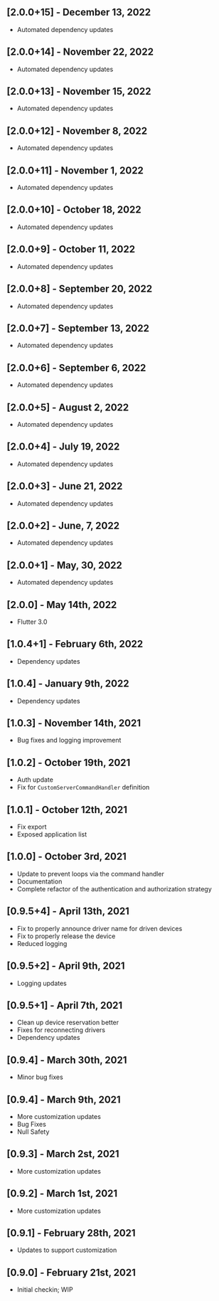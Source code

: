 ## [2.0.0+15] - December 13, 2022

* Automated dependency updates


## [2.0.0+14] - November 22, 2022

* Automated dependency updates


## [2.0.0+13] - November 15, 2022

* Automated dependency updates


## [2.0.0+12] - November 8, 2022

* Automated dependency updates


## [2.0.0+11] - November 1, 2022

* Automated dependency updates


## [2.0.0+10] - October 18, 2022

* Automated dependency updates


## [2.0.0+9] - October 11, 2022

* Automated dependency updates


## [2.0.0+8] - September 20, 2022

* Automated dependency updates


## [2.0.0+7] - September 13, 2022

* Automated dependency updates


## [2.0.0+6] - September 6, 2022

* Automated dependency updates


## [2.0.0+5] - August 2, 2022

* Automated dependency updates


## [2.0.0+4] - July 19, 2022

* Automated dependency updates


## [2.0.0+3] - June 21, 2022

* Automated dependency updates


## [2.0.0+2] - June, 7, 2022

* Automated dependency updates


## [2.0.0+1] - May, 30, 2022

* Automated dependency updates


## [2.0.0] - May 14th, 2022

* Flutter 3.0


## [1.0.4+1] - February 6th, 2022

* Dependency updates


## [1.0.4] - January 9th, 2022

* Dependency updates


## [1.0.3] - November 14th, 2021

* Bug fixes and logging improvement


## [1.0.2] - October 19th, 2021

* Auth update
* Fix for `CustomServerCommandHandler` definition


## [1.0.1] - October 12th, 2021

* Fix export
* Exposed application list


## [1.0.0] - October 3rd, 2021

* Update to prevent loops via the command handler
* Documentation
* Complete refactor of the authentication and authorization strategy


## [0.9.5+4] - April 13th, 2021

* Fix to properly announce driver name for driven devices
* Fix to properly release the device
* Reduced logging


## [0.9.5+2] - April 9th, 2021

* Logging updates


## [0.9.5+1] - April 7th, 2021

* Clean up device reservation better
* Fixes for reconnecting drivers
* Dependency updates


## [0.9.4] - March 30th, 2021

* Minor bug fixes


## [0.9.4] - March 9th, 2021

* More customization updates
* Bug Fixes
* Null Safety


## [0.9.3] - March 2st, 2021

* More customization updates


## [0.9.2] - March 1st, 2021

* More customization updates


## [0.9.1] - February 28th, 2021

* Updates to support customization


## [0.9.0] - February 21st, 2021

* Initial checkin; WIP















